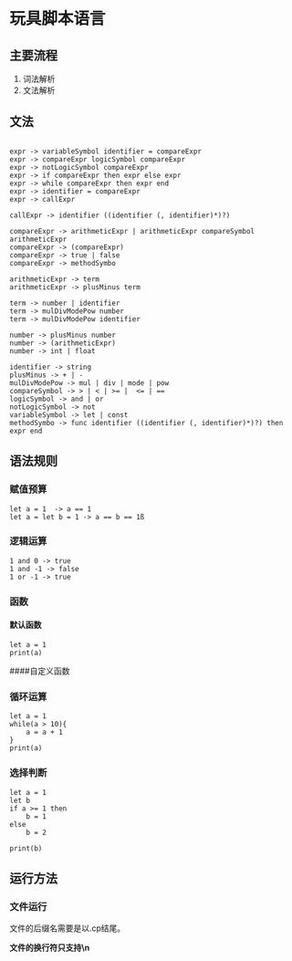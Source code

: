# 玩具脚本语言

## 主要流程
1. 词法解析
2. 文法解析

## 文法

```****

expr -> variableSymbol identifier = compareExpr
expr -> compareExpr logicSymbol compareExpr
expr -> notLogicSymbol compareExpr
expr -> if compareExpr then expr else expr
expr -> while compareExpr then expr end
expr -> identifier = compareExpr
expr -> callExpr

callExpr -> identifier ((identifier (, identifier)*)?)

compareExpr -> arithmeticExpr | arithmeticExpr compareSymbol arithmeticExpr
compareExpr -> (compareExpr)
compareExpr -> true | false
compareExpr -> methodSymbo

arithmeticExpr -> term 
arithmeticExpr -> plusMinus term

term -> number | identifier
term -> mulDivModePow number
term -> mulDivModePow identifier

number -> plusMinus number
number -> (arithmeticExpr)
number -> int | float

identifier -> string
plusMinus -> + | -
mulDivModePow -> mul | div | mode | pow
compareSymbol -> > | < | >= |  <= | ==
logicSymbol -> and | or
notLogicSymbol -> not
variableSymbol -> let | const
methodSymbo -> func identifier ((identifier (, identifier)*)?) then expr end
```

## 语法规则

### 赋值预算
```
let a = 1  -> a == 1
let a = let b = 1 -> a == b == 1ß
```

### 逻辑运算
```
1 and 0 -> true
1 and -1 -> false
1 or -1 -> true
```

### 函数

#### 默认函数
```
let a = 1
print(a)
```

####自定义函数

### 循环运算
```
let a = 1
while(a > 10){
    a = a + 1
}
print(a)
```
### 选择判断
```
let a = 1
let b
if a >= 1 then
    b = 1
else
    b = 2
    
print(b)
```

## 运行方法

### 文件运行

文件的后缀名需要是以.cp结尾。

**文件的换行符只支持\n**